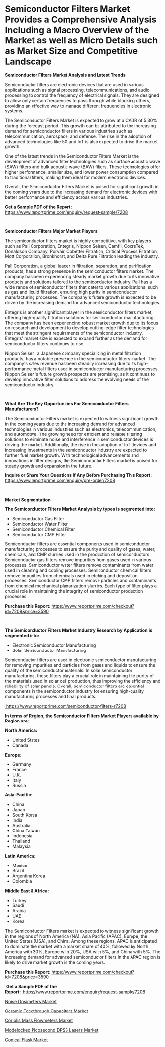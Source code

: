 <p><h1>Semiconductor Filters Market Provides a Comprehensive Analysis Including a Macro Overview of the Market as well as Micro Details such as Market Size and Competitive Landscape</h1></p><p><strong>Semiconductor Filters Market Analysis and Latest Trends</strong></p>
<p><p>Semiconductor filters are electronic devices that are used in various applications such as signal processing, telecommunications, and audio processing to control the frequency of electrical signals. They are designed to allow only certain frequencies to pass through while blocking others, providing an effective way to manage different frequencies in electronic systems.</p><p>The Semiconductor Filters Market is expected to grow at a CAGR of 5.30% during the forecast period. This growth can be attributed to the increasing demand for semiconductor filters in various industries such as telecommunication, aerospace, and defense. The rise in the adoption of advanced technologies like 5G and IoT is also expected to drive the market growth.</p><p>One of the latest trends in the Semiconductor Filters Market is the development of advanced filter technologies such as surface acoustic wave (SAW) filters and bulk acoustic wave (BAW) filters. These technologies offer higher performance, smaller size, and lower power consumption compared to traditional filters, making them ideal for modern electronic devices.</p><p>Overall, the Semiconductor Filters Market is poised for significant growth in the coming years due to the increasing demand for electronic devices with better performance and efficiency across various industries.</p></p>
<p><strong>Get a Sample PDF of the Report:&nbsp;</strong> <a href="https://www.reportprime.com/enquiry/request-sample/7208">https://www.reportprime.com/enquiry/request-sample/7208</a></p>
<p>&nbsp;</p>
<p><strong>Semiconductor Filters Major Market Players</strong></p>
<p><p>The semiconductor filters market is highly competitive, with key players such as Pall Corporation, Entegris, Nippon Seisen, Camfil, CoorsTek, Donaldson Company, Porvair, Cobetter Filtration, Critical Process Filtration, Mott Corporation, Bronkhorst, and Delta Pure Filtration leading the industry.</p><p>Pall Corporation, a global leader in filtration, separation, and purification products, has a strong presence in the semiconductor filters market. The company has been experiencing steady market growth due to its innovative products and solutions tailored to the semiconductor industry. Pall has a wide range of semiconductor filters that cater to various applications, such as gas and liquid filtration, ensuring high purity in semiconductor manufacturing processes. The company's future growth is expected to be driven by the increasing demand for advanced semiconductor technologies.</p><p>Entegris is another significant player in the semiconductor filters market, offering high-quality filtration solutions for semiconductor manufacturing. The company has been experiencing robust market growth due to its focus on research and development to develop cutting-edge filter technologies that meet the stringent requirements of the semiconductor industry. Entegris' market size is expected to expand further as the demand for semiconductor filters continues to rise.</p><p>Nippon Seisen, a Japanese company specializing in metal filtration products, has a notable presence in the semiconductor filters market. The company's sales revenue has been steadily increasing due to its high-performance metal filters used in semiconductor manufacturing processes. Nippon Seisen's future growth prospects are promising, as it continues to develop innovative filter solutions to address the evolving needs of the semiconductor industry.</p></p>
<p>&nbsp;</p>
<p><strong>What Are The Key Opportunities For Semiconductor Filters Manufacturers?</strong></p>
<p><p>The Semiconductor Filters market is expected to witness significant growth in the coming years due to the increasing demand for advanced technologies in various industries such as electronics, telecommunication, and automotive. The growing need for efficient and reliable filtering solutions to eliminate noise and interference in semiconductor devices is driving the market. Additionally, the rise in the adoption of IoT devices and increasing investments in the semiconductor industry are expected to further fuel market growth. With technological advancements and innovations in filter designs, the Semiconductor Filters market is poised for steady growth and expansion in the future.</p></p>
<p><strong>Inquire or Share Your Questions If Any Before Purchasing This Report:</strong> <a href="https://www.reportprime.com/enquiry/pre-order/7208">https://www.reportprime.com/enquiry/pre-order/7208</a></p>
<p>&nbsp;</p>
<p><strong>Market Segmentation</strong></p>
<p><strong>The Semiconductor Filters Market Analysis by types is segmented into:</strong></p>
<p><ul><li>Semiconductor Gas Filter</li><li>Semiconductor Water Filter</li><li>Semiconductor Chemical Filter</li><li>Semiconductor CMP Filter</li></ul></p>
<p><p>Semiconductor filters are essential components used in semiconductor manufacturing processes to ensure the purity and quality of gases, water, chemicals, and CMP slurries used in the production of semiconductors. Semiconductor gas filters remove impurities from gases used in various processes. Semiconductor water filters remove contaminants from water used in cleaning and cooling processes. Semiconductor chemical filters remove impurities from chemicals used in etching and deposition processes. Semiconductor CMP filters remove particles and contaminants from chemical mechanical planarization slurries. Each type of filter plays a crucial role in maintaining the integrity of semiconductor production processes.</p></p>
<p><strong>Purchase this Report:&nbsp;</strong><a href="https://www.reportprime.com/checkout?id=7208&price=3590">https://www.reportprime.com/checkout?id=7208&price=3590</a></p>
<p>&nbsp;</p>
<p><strong>The Semiconductor Filters Market Industry Research by Application is segmented into:</strong></p>
<p><ul><li>Electronic Semiconductor Manufacturing</li><li>Solar Semiconductor Manufacturing</li></ul></p>
<p><p>Semiconductor filters are used in electronic semiconductor manufacturing for removing impurities and particles from gases and liquids to ensure the quality of the semiconductor materials. In solar semiconductor manufacturing, these filters play a crucial role in maintaining the purity of the materials used in solar cell production, thus improving the efficiency and reliability of solar panels. Overall, semiconductor filters are essential components in the semiconductor industry for ensuring high-quality manufacturing processes and final products.</p></p>
<p><a href="https://www.reportprime.com/semiconductor-filters-r7208">&nbsp;https://www.reportprime.com/semiconductor-filters-r7208</a></p>
<p><strong>In terms of Region, the Semiconductor Filters Market Players available by Region are:</strong></p>
<p>
    <p> <strong> North America: </strong>
        <ul>
            <li>United States</li>
            <li>Canada</li>
        </ul>
        </p> 
    <p> <strong> Europe: </strong>
        <ul>
            <li>Germany</li>
            <li>France</li>
            <li>U.K.</li>
            <li>Italy</li>
            <li>Russia</li>
        </ul>
        </p> 
    <p> <strong> Asia-Pacific: </strong>
        <ul>
            <li>China</li>
            <li>Japan</li>
            <li>South Korea</li>
            <li>India</li>
            <li>Australia</li>
            <li>China Taiwan</li>
            <li>Indonesia</li>
            <li>Thailand</li>
            <li>Malaysia</li>
        </ul>
        </p> 
    <p> <strong> Latin America: </strong>
        <ul>
            <li>Mexico</li>
            <li>Brazil</li>
            <li>Argentina Korea</li>
            <li>Colombia</li>
        </ul>
        </p> 
    <p> <strong> Middle East & Africa: </strong>
        <ul>
            <li>Turkey</li>
            <li>Saudi</li>
            <li>Arabia</li>
            <li>UAE</li>
            <li>Korea</li>
        </ul>
    </p>
    </p>
<p><p>The Semiconductor Filters market is expected to witness significant growth in the regions of North America (NA), Asia Pacific (APAC), Europe, the United States (USA), and China. Among these regions, APAC is anticipated to dominate the market with a market share of 40%, followed by North America with 30%, Europe with 20%, USA with 5%, and China with 5%. The increasing demand for advanced semiconductor filters in the APAC region is likely to drive market growth in the coming years.</p></p>
<p><strong>Purchase this Report: </strong><a href="https://www.reportprime.com/checkout?id=7208&price=3590">https://www.reportprime.com/checkout?id=7208&price=3590</a></p>
<p>&nbsp;<strong>Get a Sample PDF of the Report:&nbsp;&nbsp;</strong><a href="https://www.reportprime.com/enquiry/request-sample/7208">https://www.reportprime.com/enquiry/request-sample/7208</a></p>
<p><strong></strong></p>
<p><p><a href="https://github.com/LarryPearsongXXfvf/Market-Research-Report-List-1/blob/main/noise-dosimeters-market.md">Noise Dosimeters Market</a></p><p><a href="https://www.linkedin.com/pulse/future-trends-global-ceramic-feedthrough-capacitors-market-wutzc?trackingId=NAp3VPgMTsWrjtH9KCGeOA%3D%3D">Ceramic Feedthrough Capacitors Market</a></p><p><a href="https://github.com/hrhzhypq19/Market-Research-Report-List-1/blob/main/coriolis-mass-flowmeters-market.md">Coriolis Mass Flowmeters Market</a></p><p><a href="https://www.linkedin.com/pulse/global-modelocked-picosecond-dpss-lasers-market-product-type-un8kc?trackingId=WdVCvJXpTlas8jTwohqumg%3D%3D">Modelocked Picosecond DPSS Lasers Market</a></p><p><a href="https://github.com/brendafegmorris532/Market-Research-Report-List-2/blob/main/conical-flask-market.md">Conical Flask Market</a></p></p>